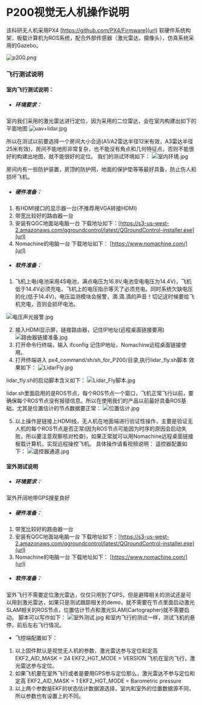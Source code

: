 # P200视觉无人机操作说明
该科研无人机采用PX4 [https://github.com/PX4/Firmware](url) 软硬件系统构架，板载计算机为ROS系统，配合外部传感器（激光雷达，摄像头），仿真系统采用的Gazebo。

![p200.png](https://i.loli.net/2019/08/01/5d42c4be93a3c60513.png)

### 飞行测试说明
 #### 室内飞行测试说明：
 * ##### 环境要求：
  室内我们采用的激光雷达进行定位，因为采用的二位雷达，会在室内构建出如下的平面地图
![uav+lidar.jpg](https://i.loli.net/2019/08/01/5d42c55f2d58412377.jpg)

 所以在测试以前要选择一个房间大小合适(A1/A2雷达半径12米有效，A3雷达半径25米有效)，房间不能地形非常复杂，也不能没有角点和几何特征点，否则不能很好的构建出地图，就不能很好的定位。
 我们的测试环境如下：
![室内环境.jpg](https://i.loli.net/2019/08/01/5d42c5c197b7125402.jpg)

 房间内有一些防护装置，房顶的防护网，地面的保护垫等等最好具备，防止伤人和损坏飞机。

 * ##### 硬件准备：
 1. 有HDMI接口的显示器一台(不推荐用VGA转接HDMI)
 2. 带宽比较好的路由器一台
 2. 安装有QGC地面站电脑一台 下载地址如下：[https://s3-us-west-2.amazonaws.com/qgroundcontrol/latest/QGroundControl-installer.exe](url)
 3. Nomachine的电脑一台 下载地址如下： [https://www.nomachine.com/](url)

 * ##### 软件准备：
 1. 飞机上电(电池采用4S电池，满点电压为16.8V,电池空电电压为14.4V)，飞机低于14.4V必须充电，飞机上的电压指示等灭了必须充电。同时系统欠缺电压的化(低于14.4V)，电压监测模块会报警，滴.滴.滴的声音！切记这时候要给飞机充电，否则会损坏电池。

 ![电压声光报警.jpg](https://i.loli.net/2019/08/01/5d42c6279a78b29529.jpg)

 2. 接入HDMI显示屏，链接路由器，记住IP地址(远程桌面链接要用)
 ![路由器链接准备.jpg](https://i.loli.net/2019/08/01/5d42c69d57f6278745.jpg)
 3. 打开命令行终端，输入 ifconfig 记住IP地址，Nomachine远程桌面链接使用。
 4. 打开终端进入 px4_command/sh/sh_for_P200/目录,执行lidar_fly.sh脚本
 效果如下：
![LidarFly.jpg](https://i.loli.net/2019/08/01/5d42c72bb8e2f42208.jpg)

 lidar_fly.sh的启动脚本含义如下：
![Lidar_Fly脚本.jpg](https://i.loli.net/2019/08/01/5d42c78da9c0955912.jpg)

 lidar.sh里面启用的是ROS节点，每个ROS节点一个窗口，飞机正常飞行以前，要确保每个ROS节点没有报错信息。所以在使用我们的产品以前最好具备ROS基础。尤其是位置估计的节点数据要正常：
![位置估计.jpg](https://i.loli.net/2019/08/01/5d42c7cbb3ccc40566.jpg)

 5. 以上操作是链接上HDMI线，无人机在地面端进行验证性操作，主要是验证无人机的每个ROS节点是否正常(因为ROS节点可能因为时序的原因会启动失败，所以要注意观察核对检查)，如果正常就可以用Nomachine远程桌面链接板载计算机，实现远程操控飞机。
具体操作请看视频说明：
遥控器配置如下：
![遥控器通道.jpg](https://i.loli.net/2019/08/01/5d42c7ff25d7d83918.jpg)

 #### 室外测试说明
 * ##### 环境要求：
 室外开阔地带GPS搜星良好
 * ##### 硬件准备：
 1. 带宽比较好的路由器一台
 2. 安装有QGC地面站电脑一台 下载地址如下：[https://s3-us-west-2.amazonaws.com/qgroundcontrol/latest/QGroundControl-installer.exe](url)
 3. Nomachine的电脑一台 下载地址如下： [https://www.nomachine.com/](url)
 * ##### 软件准备：
 室外飞行不需要定位激光雷达，仅仅只用到了GPS，但是避障相关的测试还是可以用到激光雷达，如果只是测试跟踪相关的demo，就不需要在节点里面启动激光SLAM相关的ROS节点，位置估计节点和激光SLAM(Cartographer)就不需要启动。
 脚本可以写作如下：
![室外测试.jpg](https://i.loli.net/2019/08/01/5d42c8366acd142891.jpg)
和室内飞行的测试一样，测试飞机的悬停，前后左右飞行情况。

 - 飞控端配置如下：
 1. 以上固件默认是视觉无人机的参数，激光雷达参与定位和定高  EKF2_AID_MASK = 24   EKF2_HGT_MODE = VERSION   飞机在室内飞行，激光雷达参与定位。
 2. 如果飞机要在室外飞行或者是要用GPS参与定位那么，激光雷达不参与定位和定高 EKF2_AID_MASK = 1   EKF2_HGT_MODE = Barometric pressure
 3. 以上两个参数是EKF的状态估计数据源选择，室内和室外的位置数据源不同，所以参数也有设置上的不同。
